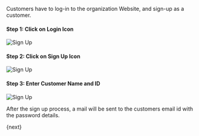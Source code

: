 Customers have to log-in to the organization Website, and sign-up as a customer.

#### Step 1: Click on Login Icon

![Sign Up]({{docs_base_url}}/assets/old_images/erpnext/customer-portal-sign-up-1.png)

  

#### Step 2: Click on Sign Up Icon

![Sign Up]({{docs_base_url}}/assets/old_images/erpnext/customer-portal-sign-up-2.png)

  

#### Step 3: Enter Customer Name and ID

![Sign Up]({{docs_base_url}}/assets/old_images/erpnext/customer-portal-sign-up-3.png)

After the sign up process, a mail will be sent to the customers email id with
the password details.

{next}
